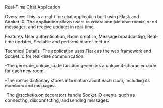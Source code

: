 Real-Time Chat Application



Overview:
This is a real-time chat application built using Flask and Socket.IO. The application allows users to create and join chat rooms, send messages, and receive updates in real-time.

Features: User authentication, Room creation, Message broadcasting, Real-time updates, Scalable and performant architecture


Technical Details
-The application uses Flask as the web framework and Socket.IO for real-time communication.



-The generate_unique_code function generates a unique 4-character code for each new room.



-The rooms dictionary stores information about each room, including its members and messages.



-The @socketio.on decorators handle Socket.IO events, such as connecting, disconnecting, and sending messages.
